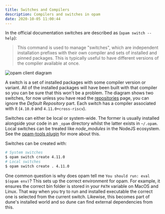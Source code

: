 ```yaml
---
title: Switches and Compilers
description: Compilers and switches in opam
date: 2020-10-05 11:00:44
---
```


In the official documentation switches are described as (`opam switch --help`): 

> This command is used to manage "switches", which are independent
installation prefixes with their own compiler and sets of installed and
pinned packages. This is typically useful to have different versions of
the compiler available at once.

![opam client diagram](/images/opam.v1.png)

A switch is a set of installed packages with some compiler version or variant. All of the installed packages will have been built with that compiler so you can be sure that this won't be a problem. The diagram shows two switches, for now unless you have read the [repositories](/pages/opam/repositories-and-pinning) page, you can ignore the *Default Repository* part. Each switch has a compiler associated with it (`4.10.0` and `4.11.0+cross-riscv`). 

Switches can either be local or system-wide. The former is usually installed alongside your code in an `_opam` directory whilst the latter exists in `~/.opam`. Local switches can be treated like *node_modules* in the NodeJS ecosystem. See the [opam-tools plugin](/pages/opam/plugins) for more about this.

Switches can be created with: 

```sh
# System switches 
$ opam switch create 4.11.0
# Local switches 
$ opam switch create . 4.11.0
```

One common question is why does opam tell me `You should run: eval $(opam env)`? This sets up the correct environment for opam. For example, it ensures the correct bin folder is stored in your `PATH` variable on MacOS and Linux. That way when you try to run and installed executable the correct one is selected from the current switch. Likewise, this becomes part of dune's installed world and so dune can find external dependencies from this.  

